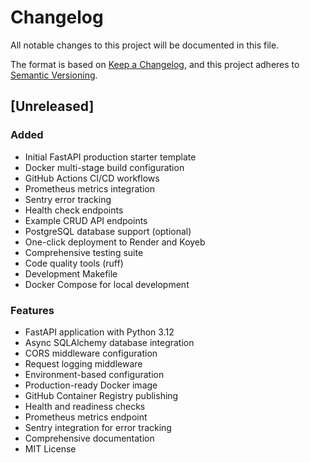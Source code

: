 # Changelog

All notable changes to this project will be documented in this file.

The format is based on [Keep a Changelog](https://keepachangelog.com/en/1.0.0/),
and this project adheres to [Semantic Versioning](https://semver.org/spec/v2.0.0.html).

## [Unreleased]

### Added
- Initial FastAPI production starter template
- Docker multi-stage build configuration
- GitHub Actions CI/CD workflows
- Prometheus metrics integration
- Sentry error tracking
- Health check endpoints
- Example CRUD API endpoints
- PostgreSQL database support (optional)
- One-click deployment to Render and Koyeb
- Comprehensive testing suite
- Code quality tools (ruff)
- Development Makefile
- Docker Compose for local development

### Features
- FastAPI application with Python 3.12
- Async SQLAlchemy database integration
- CORS middleware configuration
- Request logging middleware
- Environment-based configuration
- Production-ready Docker image
- GitHub Container Registry publishing
- Health and readiness checks
- Prometheus metrics endpoint
- Sentry integration for error tracking
- Comprehensive documentation
- MIT License
